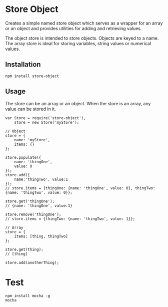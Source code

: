 # Store Object

Creates a simple named store object which serves as a wrapper for an array or an object and provides utilities for adding and retrieving values.

The object store is intended to store objects. Objects are keyed to a name.
The array store is ideal for storing variables, string values or numerical values.


## Installation

    npm install store-object

## Usage

The store can be an array or an object. When the store is an array, any value can be stored in it. 

    var Store = require('store-object'),
    	store = new Store('myStore'); 
   
    // Object
	store = {
		name: 'myStore',
		items: {}
	};
	
	store.populate({
		name: 'thingOne',
		value: 0
	});
	store.add({
	    name:'thingTwo', value:1
	});
	// store.items = {thingOne: {name: 'thingOne', value: 0}, thingTwo: {name: 'thingTwo', value: 0}};
	
	store.get('thingOne');
	// {name: 'thingOne', value:1}
	
	store.remove('thingOne');
	// store.items = {thingTwo: {name: 'thingTwo', value: 1}}; 
	
	// Array
	store = {
		items: [thing, thingTwo]
	};
	
	store.get(thing);
	// [thing]
	
	store.add(anotherThing);
	
	
# Test

	npm install mocha -g
	mocha